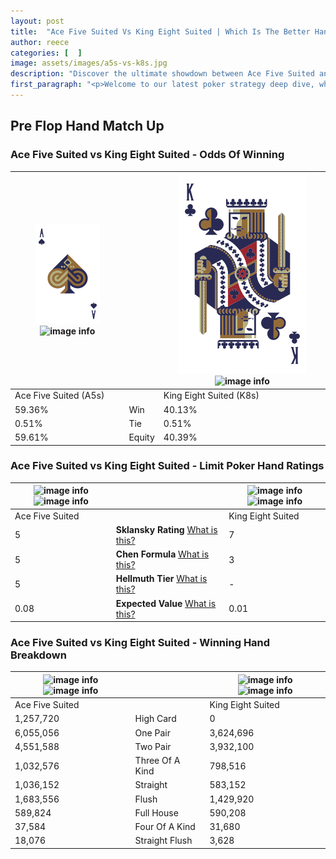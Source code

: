 ```yaml
---
layout: post
title:  "Ace Five Suited Vs King Eight Suited | Which Is The Better Hand In Poker? A Complete Guide"
author: reece
categories: [  ]
image: assets/images/a5s-vs-k8s.jpg
description: "Discover the ultimate showdown between Ace Five Suited and King Eight Suited in poker! Uncover the odds, strategies, and scenarios where one hand triumphs over the other. Get ready to up your poker game with this thrilling analysis."
first_paragraph: "<p>Welcome to our latest poker strategy deep dive, where we're pitting two distinct hands against each other in a high-stakes showdown: Ace Five Suited vs King Eight Suited.</p><p>In the dynamic world of poker, every decision counts, and knowing which hand holds the upper hand is key to your success at the table.</p><p>In this article, we'll dissect these two hands, explore the scenarios where one dominates the other, and equip you with the knowledge to make strategic choices that can tip the odds in your favor.</p><p>Get ready to unravel the intriguing dynamics of these poker hands and elevate your game to new heights.</p>"
---
```




[comment]: # (sp0)

## Pre Flop Hand Match Up

<div class="table hand-ratings" markdown="1"> 



### Ace Five Suited vs King Eight Suited - Odds Of Winning


    
| ![image info](assets/images/hand1/A.png) ![image info](assets/images/hand1/5s.png) |  | ![image info](assets/images/hand2/K.png) ![image info](assets/images/hand2/8s.png) |
| -------- | -------- | -------- |
| Ace Five Suited (A5s) |  | King Eight Suited (K8s) |
| 59.36% | Win | 40.13% |
| 0.51% | Tie | 0.51% |
| 59.61% | Equity | 40.39% |




[comment]: # (sp1)



### Ace Five Suited vs King Eight Suited - Limit Poker Hand Ratings


    
| ![image info](https://www.riverpairs.com/assets/images/hand1/A.png) ![image info](https://www.riverpairs.com/assets/images/hand1/5s.png) |  | ![image info](https://www.riverpairs.com/assets/images/hand2/K.png) ![image info](https://www.riverpairs.com/assets/images/hand2/8s.png) |
| -------- | -------- | -------- |
| Ace Five Suited |  | King Eight Suited |
| 5 | **Sklansky Rating** [What is this?](/sklansky-rating-explained) | 7 |
| 5 | **Chen Formula** [What is this?](/chen-formula-explained) | 3 |
| 5 | **Hellmuth Tier** [What is this?](/Hellmuth-tier-explained) | - |
| 0.08 | **Expected Value** [What is this?](/expected-value-explained) | 0.01 |




[comment]: # (sp2)



### Ace Five Suited vs King Eight Suited - Winning Hand Breakdown


    
| ![image info](https://www.riverpairs.com/assets/images/hand1/A.png) ![image info](https://www.riverpairs.com/assets/images/hand1/5s.png) |  | ![image info](https://www.riverpairs.com/assets/images/hand2/K.png) ![image info](https://www.riverpairs.com/assets/images/hand2/8s.png) |
| -------- | -------- | -------- |
| Ace Five Suited |  | King Eight Suited |
| 1,257,720 | High Card | 0 |
| 6,055,056 | One Pair | 3,624,696 |
| 4,551,588 | Two Pair | 3,932,100 |
| 1,032,576 | Three Of A Kind | 798,516 |
| 1,036,152 | Straight | 583,152 |
| 1,683,556 | Flush | 1,429,920 |
| 589,824 | Full House | 590,208 |
| 37,584 | Four Of A Kind | 31,680 |
| 18,076 | Straight Flush | 3,628 |




[comment]: # (sp3)



</div>

[comment]: # (sp4)



[comment]: # (sp5)

